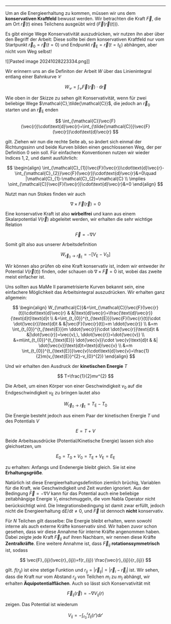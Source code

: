 ***

Um an die Energieerhaltung zu kommen, müssen wir uns dem **konservativen Kraftfeld** bewusst werden. Wir betrachten die Kraft $\vec{F}$, die am Ort $\vec{r}(t)$ eines Teilchens ausgeübt wird ($\vec{F}(\vec{r}(t))$).

Es gibt einige Wege Konservativität auszudrücken, wir nutzen ihn aber über den Begriff der Arbeit: Diese sollte bei dem konservativen Kraftfeld nur vom Startpunkt $\vec{r}_{0}=\vec{r}(t=0)$ und Endpunkt $\vec{r}_{\text{E}}=\vec{r}(t=t_{\text{E}})$ abhängen, aber nicht vom Weg selbst!

![[Pasted image 20241028223334.png]]

Wir erinnern uns an die Definiton der Arbeit $W$ über das Linienintegral entlang einer Bahnkurve $\mathcal{C}$

$$
W_{\mathcal{C}}=\int_{\mathcal{C}}\vec{F}(\vec{r})\cdot\text{d}\vec{r}
$$

Wie oben in der Skizze zu sehen gilt Konservativität, wenn für zwei beliebige Wege $\mathcal{C},\tilde{\mathcal{C}}$, die jedoch an $\vec{r}_{0}$ starten und an $\vec{r}_{\text{E}}$ enden

$$
\int_{\mathcal{C}}\vec{F}(\vec{r})\cdot\text{d}\vec{r}=\int_{\tilde{\mathcal{C}}}\vec{F}(\vec{r})\cdot\text{d}\vec{r}
$$

gilt. Ziehen wir nun die rechte Seite ab, so ändert sich einmal der Richtungssinn und beide Kurven bilden einen geschlossenen Weg, der per Definition $0$ sein soll. Für einfachere Konventionen nutzen wir wieder Indices $1,2$, und damit ausführlich:

$$
\begin{align}
\int_{\mathcal{C}_{1}}\vec{F}(\vec{r})\cdot\text{d}\vec{r}-\int_{\mathcal{C}_{2}}\vec{F}(\vec{r})\cdot\text{d}\vec{r}&=0\quad |\mathcal{C}_{1}-\mathcal{C}_{2}=\mathcal{C} \\
\implies \oint_{\mathcal{C}}\vec{F}(\vec{r})\cdot\text{d}\vec{r}&=0
\end{align}
$$

Nutzt man nun Stokes finden wir auch

$$
\nabla \times \vec{F}(\vec{r})=0
$$

Eine konservative Kraft ist also **wirbelfrei** und kann aus einem Skalarpotential $V(\vec{r})$ abgeleitet werden, wir erhalten die sehr wichtige Relation

$$
\vec{F}=-\nabla V
$$

Somit gilt also aus unserer Arbeitsdefinition 

$$
W_{\vec{r}_{0}\to \vec{r}_{\text{E}}}=-[V_{\text{E}}-V_{0}]
$$

Wir können also prüfen ob eine Kraft konservativ ist, indem wir entweder ihr Potential $V(\vec{r}(t))$ finden, oder schauen ob $\nabla \times\vec{F}=0$ ist, wobei das zweite meist einfacher ist.

Uns sollten aus MaMe II parametrisierte Kurven bekannt sein, eine einfachere Möglichkeit das Arbeitsintegral auszudrücken. Wir erhalten ganz allgemein:

$$
\begin{align}
W_{\mathcal{C}}&=\int_{\mathcal{C}}\vec{F}(\vec{r}(t))\cdot\text{d}\vec{r} & &|\text{d}\vec{r}=\frac{\text{d}\vec{r}}{\text{d}t}\text{d}t  \\
&=\int_{t_{0}}^{t_{\text{E}}}\vec{F}(\vec{r}(t))\cdot  \dot{\vec{r}}\text{d}t  & &|\vec{F}(\vec{r}(t))=m \ddot{\vec{r}} \\
&=m \int_{t_{0}}^{t_{\text{E}}}m \ddot{\vec{r}}\cdot  \dot{\vec{r}}\text{d}t & &|\dot{\vec{r}}=\vec{v},\, \ddot{\vec{r}}=\dot{\vec{v}} \\
&=m\int_{t_{0}}^{t_{\text{E}}} \dot{\vec{v}}\cdot \vec{v}\text{d}t & &| \dot{\vec{v}}\text{d}t=\text{d}\vec{v} \\
&=m \int_{t_{0}}^{t_{\text{E}}}\vec{v}\cdot\text{d}\vec{v}=\frac{1}{2}m(v_{\text{E}}^{2}-v_{0}^{2})
\end{align}
$$

Und wir erhalten den Ausdruck der **kinetischen Energie** $T$

$$
T=\frac{1}{2}mv^{2}
$$

Die Arbeit, um einen Körper von einer Geschwindigkeit $v_{0}$ auf die Endgeschwindigkeit $v_{\text{E}}$ zu bringen lautet also

$$
W_{\vec{r}_{0}\to \vec{r}_{\text{E}}}=T_{\text{E}}-T_{0}
$$

Die Energie besteht jedoch aus einem Paar der kinetischen Energie $T$ und des Potentials $V$

$$
E=T+V
$$

Beide Arbeitsausdrücke (Potential/Kinetische Energie) lassen sich also gleichsetzen, um

$$
E_{0}=T_{0}+V_{0}=T_{\text{E}}+V_{\text{E}}=E_{\text{E}}
$$

zu erhalten: Anfangs und Endenergie bleibt gleich. Sie ist eine **Erhaltungsgröße**. 

Natürlich ist diese Energieerhaltungsdefinition ziemlich brüchig, Variablen für die Kraft, wie Geschwindigkeit und Zeit wurden ignoriert. Aus der Bedingung $\vec{F}=-\nabla V$ kann für das Potential auch eine beliebige zeitabhängige Energie $V_{t}$ einschmuggeln, die vom Nabla Operator nicht berücksichtigt wird. Die Integrationsbedingung ist damit zwar erfüllt, jedoch nicht die Energieerhaltung $\text{d}E /\text{d}t\neq 0$, und $\vec{F}$ ist dennoch **nicht** konservativ.

Für $N$ Teilchen gilt dasselbe: Die Energie bleibt erhalten, wenn sowohl interne als auch externe Kräfte konservativ sind. Wir haben zuvor schon gesehen, dass wir diese Annahme für interne Kräfte angenommen haben. Dabei zeigte jede Kraft $\vec{F}_{ij}$ auf ihren Nachbarn, wir nennen diese Kräfte **Zentralkräfte**. Eine weitere Annahme ist, dass $\vec{F}_{ij}$ **rotationssymmetrisch** ist, sodass

$$
\vec{F}_{ij}(\vec{r}_{ij})=f(r_{ij}) \frac{\vec{r}_{ij}}{r_{ij}}
$$

gilt. $f(r_{ij})$ ist eine stetige Funktion und $r_{ij}=|\vec{r}_{ij}|=|\vec{r}_{i}-\vec{r}_{j}|$ ist. Wir sehen, dass die Kraft nur vom Abstand $r_{ij}$ von Teilchen $m_{i}$ zu $m_{j}$ abhängt, wir erhalten **Äquipotentialflächen**. Auch so lässt sich Konservativität mit

$$
\vec{F}_{ij}(\vec{r})=-\nabla V_{ij}(r)
$$

zeigen. Das Potential ist wiederum

$$
V_{ij}=-\int_{r_{0}}^{r}f_{ij}(r')\text{d}r'
$$

